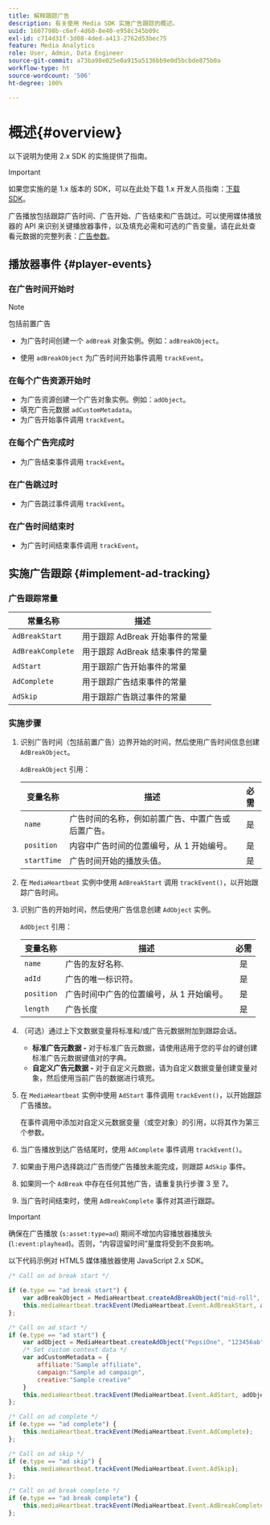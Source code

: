 ```yaml
---
title: 解释跟踪广告
description: 有关使用 Media SDK 实施广告跟踪的概述。
uuid: 1607798b-c6ef-4d60-8e40-e958c345b09c
exl-id: c714d31f-3d08-4ded-a413-2762d53bec75
feature: Media Analytics
role: User, Admin, Data Engineer
source-git-commit: a73ba98e025e0a915a5136bb9e0d5bcbde875b0a
workflow-type: ht
source-wordcount: '506'
ht-degree: 100%

---
```


# 概述{#overview}

以下说明为使用 2.x SDK 的实施提供了指南。

>[!IMPORTANT]
>
>如果您实施的是 1.x 版本的 SDK，可以在此处下载 1.x 开发人员指南：[下载 SDK](/help/getting-started/download-sdks.md)。

广告播放包括跟踪广告时间、广告开始、广告结束和广告跳过。可以使用媒体播放器的 API 来识别关键播放器事件，以及填充必需和可选的广告变量。请在此处查看元数据的完整列表：[广告参数](../../implementation/variables/ad-parameters.md)。

## 播放器事件 {#player-events}


### 在广告时间开始时

>[!NOTE]
>包括前置广告

* 为广告时间创建一个 `adBreak` 对象实例。例如：`adBreakObject`。

* 使用 `adBreakObject` 为广告时间开始事件调用 `trackEvent`。

### 在每个广告资源开始时

* 为广告资源创建一个广告对象实例。例如：`adObject`。
* 填充广告元数据 `adCustomMetadata`。
* 为广告开始事件调用 `trackEvent`。

### 在每个广告完成时

* 为广告结束事件调用 `trackEvent`。

### 在广告跳过时

* 为广告跳过事件调用 `trackEvent`。

### 在广告时间结束时

* 为广告时间结束事件调用 `trackEvent`。

## 实施广告跟踪 {#implement-ad-tracking}

### 广告跟踪常量

| 常量名称 | 描述   |
|---|---|
| `AdBreakStart` | 用于跟踪 AdBreak 开始事件的常量 |
| `AdBreakComplete` | 用于跟踪 AdBreak 结束事件的常量 |
| `AdStart` | 用于跟踪广告开始事件的常量 |
| `AdComplete` | 用于跟踪广告结束事件的常量 |
| `AdSkip` | 用于跟踪广告跳过事件的常量 |

### 实施步骤

1. 识别广告时间（包括前置广告）边界开始的时间，然后使用广告时间信息创建 `AdBreakObject`。

   `AdBreakObject` 引用：

   | 变量名称 | 描述 | 必需 |
   | --- | --- | :---: |
   | `name` | 广告时间的名称，例如前置广告、中置广告或后置广告。 | 是 |
   | `position` | 内容中广告时间的位置编号，从 1 开始编号。 | 是 |
   | `startTime` | 广告时间开始的播放头值。 | 是 |

1. 在 `MediaHeartbeat` 实例中使用 `AdBreakStart` 调用 `trackEvent()`，以开始跟踪广告时间。

1. 识别广告的开始时间，然后使用广告信息创建 `AdObject` 实例。

   `AdObject` 引用：

   | 变量名称 | 描述 | 必需 |
   | --- | --- | :---: |
   | `name` | 广告的友好名称. | 是 |
   | `adId` | 广告的唯一标识符。 | 是 |
   | `position` | 广告时间中广告的位置编号，从 1 开始编号。 | 是 |
   | `length` | 广告长度 | 是 |

1. （可选）通过上下文数据变量将标准和/或广告元数据附加到跟踪会话。

   * **标准广告元数据 -** 对于标准广告元数据，请使用适用于您的平台的键创建标准广告元数据键值对的字典。
   * **自定义广告元数据 -** 对于自定义元数据，请为自定义数据变量创建变量对象，然后使用当前广告的数据进行填充。

1. 在 `MediaHeartbeat` 实例中使用 `AdStart` 事件调用 `trackEvent()`，以开始跟踪广告播放。

   在事件调用中添加对自定义元数据变量（或空对象）的引用，以将其作为第三个参数。

1. 当广告播放到达广告结尾时，使用 `AdComplete` 事件调用 `trackEvent()`。

1. 如果由于用户选择跳过广告而使广告播放未能完成，则跟踪 `AdSkip` 事件。
1. 如果同一个 `AdBreak` 中存在任何其他广告，请重复执行步骤 3 至 7。
1. 当广告时间结束时，使用 `AdBreakComplete` 事件对其进行跟踪。

>[!IMPORTANT]
>
>确保在广告播放 (`s:asset:type=ad`) 期间不增加内容播放器播放头 (`l:event:playhead`)。否则，“内容逗留时间”量度将受到不良影响。

以下代码示例对 HTML5 媒体播放器使用 JavaScript 2.x SDK。

```js
/* Call on ad break start */

if (e.type == "ad break start") {
    var adBreakObject = MediaHeartbeat.createAdBreakObject("mid-roll", 2, 500);
    this.mediaHeartbeat.trackEvent(MediaHeartbeat.Event.AdBreakStart, adBreakObject);
};

/* Call on ad start */
if (e.type == "ad start") {
    var adObject = MediaHeartbeat.createAdObject("PepsiOne", "123456ab", 1, 30);
    /* Set custom context data */
    var adCustomMetadata = {
        affiliate:"Sample affiliate",
        campaign:"Sample ad campaign",
        creative:"Sample creative"
    }
    this.mediaHeartbeat.trackEvent(MediaHeartbeat.Event.AdStart, adObject, adCustomMetadata);
};

/* Call on ad complete */
if (e.type == "ad complete") {
    this.mediaHeartbeat.trackEvent(MediaHeartbeat.Event.AdComplete);
};

/* Call on ad skip */
if (e.type == "ad skip") {
    this.mediaHeartbeat.trackEvent(MediaHeartbeat.Event.AdSkip);
};

/* Call on ad break complete */
if (e.type == "ad break complete") {
    this.mediaHeartbeat.trackEvent(MediaHeartbeat.Event.AdBreakComplete);
};
```
